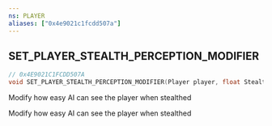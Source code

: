 ```yaml
---
ns: PLAYER
aliases: ["0x4e9021c1fcdd507a"]
---
```

## SET_PLAYER_STEALTH_PERCEPTION_MODIFIER

```c
// 0x4E9021C1FCDD507A
void SET_PLAYER_STEALTH_PERCEPTION_MODIFIER(Player player, float StealthPerceptionModifier);
```

Modify how easy AI can see the player when stealthed

Modify how easy AI can see the player when stealthed

